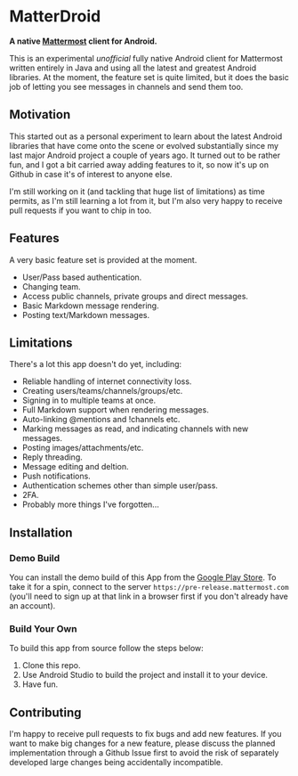 MatterDroid
===========

**A native [Mattermost](http://mattermost.org) client for Android.**

This is an experimental *unofficial* fully native Android client for Mattermost written entirely in
Java and using all the latest and greatest Android libraries. At the moment, the feature set is 
quite limited, but it does the basic job of letting you see messages in channels and send them too.

Motivation
----------

This started out as a personal experiment to learn about the latest Android libraries that have come
onto the scene or evolved substantially since my last major Android project a couple of years ago.
It turned out to be rather fun, and I got a bit carried away adding features to it, so now it's up
on Github in case it's of interest to anyone else.

I'm still working on it (and tackling that huge list of limitations) as time permits, as I'm still
learning a lot from it, but I'm also very happy to receive pull requests if you want to chip in too.

Features
--------

A very basic feature set is provided at the moment.

* User/Pass based authentication.
* Changing team.
* Access public channels, private groups and direct messages.
* Basic Markdown message rendering.
* Posting text/Markdown messages.

Limitations
-----------

There's a lot this app doesn't do yet, including:

* Reliable handling of internet connectivity loss.
* Creating users/teams/channels/groups/etc.
* Signing in to multiple teams at once.
* Full Markdown support when rendering messages.
* Auto-linking @mentions and !channels etc.
* Marking messages as read, and indicating channels with new messages.
* Posting images/attachments/etc.
* Reply threading.
* Message editing and deltion.
* Push notifications.
* Authentication schemes other than simple user/pass.
* 2FA.
* Probably more things I've forgotten...

Installation
------------

### Demo Build

You can install the demo build of this App from the
[Google Play Store](https://play.google.com/store/apps/details?id=me.gberg.matterdroid). To take it
for a spin, connect to the server `https://pre-release.mattermost.com` (you'll need to sign up at
that link in a browser first if you don't already have an account).

### Build Your Own

To build this app from source follow the steps below:

1. Clone this repo.
2. Use Android Studio to build the project and install it to your device.
3. Have fun.

Contributing
------------

I'm happy to receive pull requests to fix bugs and add new features. If you want to make big changes
for a new feature, please discuss the planned implementation through a Github Issue first to avoid
the risk of separately developed large changes being accidentally incompatible.


